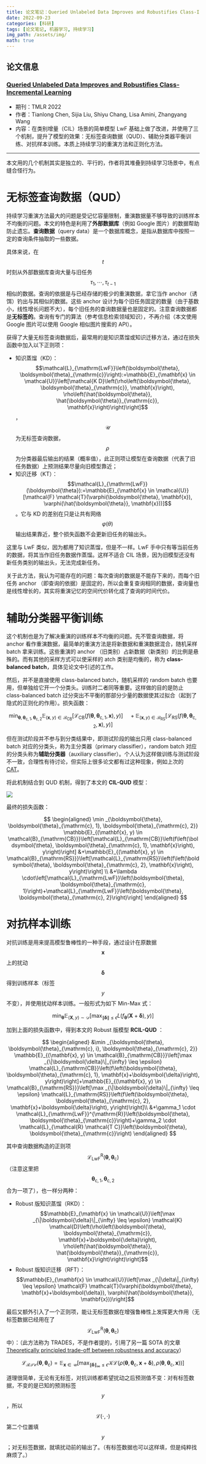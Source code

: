 ```yaml
---
title: 论文笔记：Queried Unlabeled Data Improves and Robustifies Class-Incremental Learning
date: 2022-09-23
categories: [科研]
tags: [论文笔记, 机器学习, 持续学习]
img_path: /assets/img/
math: true
---
```



## 论文信息 



### [Queried Unlabeled Data Improves and Robustifies Class-Incremental Learning](https://openreview.net/forum?id=oLvlPJheCD)


- 期刊：TMLR 2022
- 作者：Tianlong Chen, Sijia Liu, Shiyu Chang, Lisa Amini, Zhangyang Wang
- 内容：在类别增量（CIL）场景的简单模型 LwF 基础上做了改进，并使用了三个机制，提升了模型的效果：无标签查询数据（QUD）、辅助分类器平衡训练、对抗样本训练。本质上持续学习的重演方法和正则化方法。

--------------

本文用的几个机制其实是独立的、平行的，作者将其堆叠到持续学习场景中，有点缝合怪行为。


# 无标签查询数据（QUD）


持续学习重演方法最大的问题是受记忆容量限制，重演数据量不够导致的训练样本不均衡的问题。本文的特色是利用了**外部数据库**（例如 Google 图片）的数据帮助防止遗忘。**查询数据**（query data）是一个数据库概念，是指从数据库中按照一定的查询条件抽取的一些数据。

具体来说，在 $$t$$ 时刻从外部数据库查询大量与旧任务 $$\tau_1, \cdots, \tau_{t-1}$$ 相似的数据。查询的依据是与已经存储的极少的重演数据，拿它当作 anchor（诱饵）钓出与其相似的数据。这些 anchor 设计为每个旧任务固定的数量（由于基数小，线性增长问题不大），每个旧任务的查询数据量也是固定的。注意查询数据都是**无标签的**。查询有专门的算法（参考信息检索领域知识），不再介绍（本文使用 Google 图片可以使用 Google 相似图片搜索的 API）。

获得了大量无标签查询数据后，最常用的是知识蒸馏或知识迁移方法，通过在损失函数中加入以下正则项：

- 知识蒸馏（KD）：$$\mathcal{L}_{\mathrm{LwF}}\left(\boldsymbol{\theta}, \boldsymbol{\theta}_{\mathrm{c}}\right):=\mathbb{E}_{\mathbf{x} \in \mathcal{U}}\left[\mathcal{K D}\left(\rho\left(\boldsymbol{\theta}, \boldsymbol{\theta}_{\mathrm{c}}, \mathbf{x}\right), \rho\left(\hat{\boldsymbol{\theta}}, \hat{\boldsymbol{\theta}}_{\mathrm{c}}, \mathbf{x}\right)\right)\right]$$，$$\mathcal{U}$$ 为无标签查询数据，$$\rho$$ 为分类器最后输出的结果（概率值），此正则项让模型在查询数据（代表了旧任务数据）上预测结果尽量向旧模型靠近；
- 知识迁移（KT）：$$\mathcal{L}_{\mathrm{LwF}}(\boldsymbol{\theta}):=\mathbb{E}_{\mathbf{x} \in \mathcal{U}}[\mathcal{F} \mathcal{T}(\varphi(\boldsymbol{\theta}, \mathbf{x}), \varphi(\hat{\boldsymbol{\theta}}, \mathbf{x}))]$$。它与 KD 的差别在只是让共有网络 $$\varphi(\theta)$$ 输出结果靠近，整个损失函数不会更新旧任务的输出头。

这里与 LwF 类似，因为都用了知识蒸馏，但是不一样。LwF 手中只有等当前任务的数据，将其当作旧任务数据作蒸馏。这样不适合 CIL 场景，因为旧模型还没有新任务类别的输出头，无法完成新任务。

关于此方法，我认为可能存在的问题：每次查询的数据是不能存下来的，而每个旧任务 anchor （即查询的依据）是固定的，所以会重复查询相同的数据，查询量也是线性增长的，其实将重演记忆的空间代价转化成了查询的时间代价。


# 辅助分类器平衡训练

这个机制也是为了解决重演的训练样本不均衡的问题。先不管查询数据，将 anchor 看作重演数据，最简单的重演方法是将新数据和重演数据混合，随机采样 batch 拿来训练。这些重演的 anchor （旧类别）占新数据（新类别）的比例是悬殊的。而有其他的采样方式可以使采样的 atch 类别是均衡的，称为 **class-balanced batch**，具体见论文中引述的工作。

然后，并不是直接使用 class-balanced batch，随机采样的 random batch 也要用，但单独给它开一个分类头。训练时二者同等重要。这样做的目的是防止 class-balanced batch 过分突出不平衡的那部分少量的数据使其过拟合（起到了隐式的正则化的作用）。损失函数：

$$
\min _{\boldsymbol{\theta}, \boldsymbol{\theta}_{\mathrm{c}, 1}, \boldsymbol{\theta}_{\mathrm{c}, 2}} \mathbb{E}_{(\mathbf{x}, y) \in \mathcal{B}_{\mathrm{CB}}}\left[\mathcal{L}_{\mathrm{CB}}\left(f\left(\boldsymbol{\theta}, \boldsymbol{\theta}_{\mathrm{c}, 1}, \mathbf{x}\right), y\right)\right] \quad+\mathbb{E}_{(\mathbf{x}, y) \in \mathcal{B}_{\mathrm{RS}}}\left[\mathcal{L}_{\mathrm{RS}}\left(f\left(\boldsymbol{\theta}, \boldsymbol{\theta}_{\mathrm{c}, 2}, \mathbf{x}\right), y\right)\right]
$$

但在测试阶段并不参与到分类结果中，即测试阶段的输出只用 class-balanced batch 对应的分类头，称为主分类器（primary classifier），random batch 对应的分类头称为**辅助分类器**（auxiliary classifier）。个人认为这样做训练与测试阶段不一致，合理性有待讨论，但实际上很多论文都有过这种现象，例如上次的 [CAT](https://pengxiang-wang.github.io/posts/papernotes_Continual-Learning-of-a-Mixed-Sequence-of-Similar-and-Dissimilar-Tasks/)。

将此机制结合到 QUD 机制，得到了本文的 **CIL-QUD** 模型：

![](CIL-QUD.png)

最终的损失函数：

$$
\begin{aligned}
\min _{\boldsymbol{\theta}, \boldsymbol{\theta}_{\mathrm{c}, 1}, \boldsymbol{\theta}_{\mathrm{c}, 2}} \mathbb{E}_{(\mathbf{x}, y) \in \mathcal{B}_{\mathrm{CB}}}\left[\mathcal{L}_{\mathrm{CB}}\left(f\left(\boldsymbol{\theta}, \boldsymbol{\theta}_{\mathrm{c}, 1}, \mathbf{x}\right), y\right)\right] &+\mathbb{E}_{(\mathbf{x}, y) \in \mathcal{B}_{\mathrm{RS}}}\left[\mathcal{L}_{\mathrm{RS}}\left(f\left(\boldsymbol{\theta}, \boldsymbol{\theta}_{\mathrm{c}, 2}, \mathbf{x}\right), y\right)\right] \\
&+\lambda \cdot\left[\mathcal{L}_{\mathrm{LwF}}\left(\boldsymbol{\theta}, \boldsymbol{\theta}_{\mathrm{c}, 1}\right)+\mathcal{L}_{\mathrm{LwF}}\left(\boldsymbol{\theta}, \boldsymbol{\theta}_{\mathrm{c}, 2}\right)\right]
\end{aligned}
$$


# 对抗样本训练

对抗训练是用来提高模型鲁棒性的一种手段，通过设计在原数据 $$\mathbf{x}$$ 上的扰动 $$\mathbf{\delta}$$ 得到训练样本（标签 $$y$$ 不变），并使用扰动样本训练。一般形式为如下 Min-Max 式： 

$$
\min _{\boldsymbol{\theta}} \mathbb{E}_{(\boldsymbol{X}, y) \sim \mathcal{D}}\left[\max _{\|\boldsymbol{\delta}\| \leq \epsilon} L\left(f_{\boldsymbol{\theta}}(\boldsymbol{X}+\boldsymbol{\delta}), y\right)\right]
$$

加到上面的损失函数中，得到本文的 Robust 版模型 **RCIL-QUD** ：

$$
\begin{aligned}
&\min _{\boldsymbol{\theta}, \boldsymbol{\theta}_{\mathrm{c}, i}, \boldsymbol{\theta}_{\mathrm{c}, 2}} \mathbb{E}_{(\mathbf{x}, y) \in \mathcal{B}_{\mathrm{CB}}}\left[\max _{\|\boldsymbol{\delta}\|_{\infty} \leq \epsilon} \mathcal{L}_{\mathrm{CB}}\left(f\left(\boldsymbol{\theta}, \boldsymbol{\theta}_{\mathrm{c}, 1}, \mathbf{x}+\boldsymbol{\delta}\right), y\right)\right]+\mathbb{E}_{(\mathbf{x}, y) \in \mathcal{B}_{\mathrm{RS}}}\left[\max _{\|\boldsymbol{\delta}\|_{\infty} \leq \epsilon} \mathcal{L}_{\mathrm{RS}}\left(f\left(\boldsymbol{\theta}, \boldsymbol{\theta}_{\mathrm{c}, 2}, \mathbf{x}+\boldsymbol{\delta}\right), y\right)\right]\\
&+\gamma_1 \cdot \mathcal{L}_{\mathrm{LwF}}^{\mathrm{R}}\left(\boldsymbol{\theta}, \boldsymbol{\theta}_{\mathrm{c}}\right)+\gamma_2 \cdot \mathcal{L}_{\mathcal{R} \mathcal{T C}}\left(\boldsymbol{\theta}, \boldsymbol{\theta}_{\mathrm{c}}\right)
\end{aligned}
$$

其中查询数据构造的正则项 $$ \mathcal{L}_{\mathrm{LwF}}^{\mathrm{R}}\left(\boldsymbol{\theta}, \boldsymbol{\theta}_{\mathrm{c}}\right)$$ （注意这里把 $$\boldsymbol{\theta}_{\mathrm{c}, 1},\boldsymbol{\theta}_{\mathrm{c}, 2}$$ 合为一项了），也一样分两种：

- Robust 版知识蒸馏（RKD）：$$\mathbb{E}_{\mathbf{x} \in \mathcal{U}}\left[\max _{\|\boldsymbol{\delta}\|_{\infty} \leq \epsilon} \mathcal{K} \mathcal{D}\left(\rho\left(\boldsymbol{\theta}, \boldsymbol{\theta}_{\mathrm{c}}, \mathbf{x}+\boldsymbol{\delta}\right), \rho\left(\hat{\boldsymbol{\theta}}, \hat{\boldsymbol{\theta}}_{\mathrm{c}}, \mathbf{x}\right)\right)\right]$$
- Robust 版知识迁移（RFT）：$$\mathbb{E}_{\mathbf{x} \in \mathcal{U}}\left[\max _{\|\delta\|_{\infty} \leq \epsilon} \mathcal{F} \mathcal{T}(\varphi(\boldsymbol{\theta}, \mathbf{x}+\boldsymbol{\delta}), \varphi(\hat{\boldsymbol{\theta}}, \mathbf{x}))\right]$$

最后又额外引入了一个正则项，能让无标签数据在增强鲁棒性上发挥更大作用（无标签数据已经用在了$$ \mathcal{L}_{\mathrm{LwF}}^{\mathrm{R}}\left(\boldsymbol{\theta}, \boldsymbol{\theta}_{\mathrm{c}}\right)$$中）：（此方法称为 TRADES，不是作者提的，引用了另一篇 SOTA 的文章 [Theoretically principled trade-off between robustness and accuracy](http://proceedings.mlr.press/v97/zhang19p/zhang19p.pdf)）

$$ 
\mathcal{L}_{\mathcal{R} \mathcal{T C}}\left(\boldsymbol{\theta}, \boldsymbol{\theta}_{\mathrm{c}}\right) =\mathbb{E}_{\mathbf{x} \in \mathcal{U}}\left[\max _{\|\boldsymbol{\delta}\|_{\infty} \leq \epsilon} \mathcal{K} \mathcal{L}\left(\rho\left(\boldsymbol{\theta}, \boldsymbol{\theta}_{\mathrm{c}}, \mathbf{x}+\boldsymbol{\delta}\right), \rho\left(\boldsymbol{\theta}, \boldsymbol{\theta}_{\mathrm{c}}, \mathbf{x}\right)\right)\right]
$$

道理很简单，无论有无标签，对抗训练都希望扰动之后预测值不变：对有标签数据，不变的是已知的预测标签 $$y$$，所以 $$\mathcal{L}(\cdot, \cdot)$$ 第二个位置填 $$y$$；对无标签数据，就填扰动前的输出了。（有标签数据也可以这样填，但是纯粹找麻烦了。）
